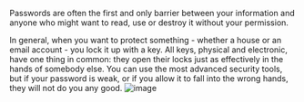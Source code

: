 [Title]: # (Why are passwords important?)
[Order]: # (5)

Passwords are often the first and only barrier between your information and anyone who might want to read, use or destroy it without your permission.

In general, when you want to protect something - whether a house or an email account - you lock it up with a key. All keys, physical and electronic, have one thing in common: they open their locks just as effectively in the hands of somebody else. You can use the most advanced security tools, but if your password is weak, or if you allow it to fall into the wrong hands, they will not do you any good.
![image](password1.png)